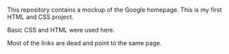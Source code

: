 This repository contains a mockup of the Google homepage. This is my first HTML and CSS project.

Basic CSS and HTML were used here. 

Most of the links are dead and point to the same page. 



